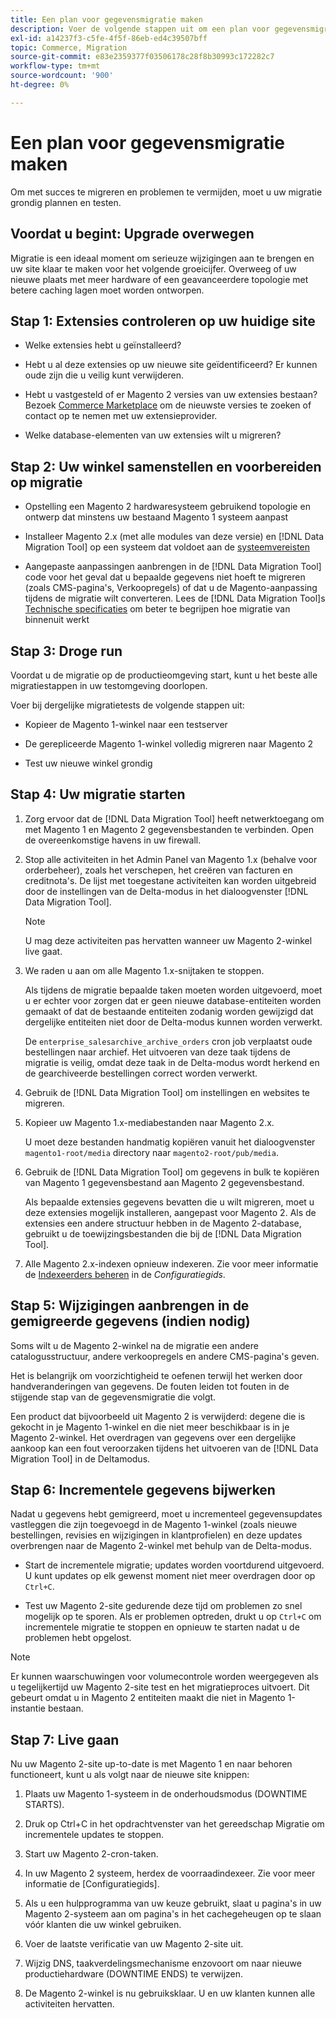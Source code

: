 ```yaml
---
title: Een plan voor gegevensmigratie maken
description: Voer de volgende stappen uit om een plan voor gegevensmigratie te maken om een geslaagde upgrade van Magento 1 naar Magento 2 te garanderen.
exl-id: a14237f3-c5fe-4f5f-86eb-ed4c39507bff
topic: Commerce, Migration
source-git-commit: e83e2359377f03506178c28f8b30993c172282c7
workflow-type: tm+mt
source-wordcount: '900'
ht-degree: 0%

---
```


# Een plan voor gegevensmigratie maken

Om met succes te migreren en problemen te vermijden, moet u uw migratie grondig plannen en testen.

## Voordat u begint: Upgrade overwegen

Migratie is een ideaal moment om serieuze wijzigingen aan te brengen en uw site klaar te maken voor het volgende groeicijfer. Overweeg of uw nieuwe plaats met meer hardware of een geavanceerdere topologie met betere caching lagen moet worden ontworpen.

## Stap 1: Extensies controleren op uw huidige site

* Welke extensies hebt u geïnstalleerd?

* Hebt u al deze extensies op uw nieuwe site geïdentificeerd? Er kunnen oude zijn die u veilig kunt verwijderen.

* Hebt u vastgesteld of er Magento 2 versies van uw extensies bestaan? Bezoek [Commerce Marketplace] om de nieuwste versies te zoeken of contact op te nemen met uw extensieprovider.

* Welke database-elementen van uw extensies wilt u migreren?

## Stap 2: Uw winkel samenstellen en voorbereiden op migratie

* Opstelling een Magento 2 hardwaresysteem gebruikend topologie en ontwerp dat minstens uw bestaand Magento 1 systeem aanpast

* Installeer Magento 2.x (met alle modules van deze versie) en [!DNL Data Migration Tool] op een systeem dat voldoet aan de [systeemvereisten](../../installation/system-requirements.md)

* Aangepaste aanpassingen aanbrengen in de [!DNL Data Migration Tool] code voor het geval dat u bepaalde gegevens niet hoeft te migreren (zoals CMS-pagina&#39;s, Verkoopregels) of dat u de Magento-aanpassing tijdens de migratie wilt converteren. Lees de [!DNL Data Migration Tool]s [Technische specificaties](technical-specification.md) om beter te begrijpen hoe migratie van binnenuit werkt

## Stap 3: Droge run

Voordat u de migratie op de productieomgeving start, kunt u het beste alle migratiestappen in uw testomgeving doorlopen.

Voer bij dergelijke migratietests de volgende stappen uit:

* Kopieer de Magento 1-winkel naar een testserver

* De gerepliceerde Magento 1-winkel volledig migreren naar Magento 2

* Test uw nieuwe winkel grondig

## Stap 4: Uw migratie starten

1. Zorg ervoor dat de [!DNL Data Migration Tool] heeft netwerktoegang om met Magento 1 en Magento 2 gegevensbestanden te verbinden. Open de overeenkomstige havens in uw firewall.

1. Stop alle activiteiten in het Admin Panel van Magento 1.x (behalve voor orderbeheer), zoals het verschepen, het creëren van facturen en creditnota&#39;s. De lijst met toegestane activiteiten kan worden uitgebreid door de instellingen van de Delta-modus in het dialoogvenster [!DNL Data Migration Tool].

   >[!NOTE]
   >
   >U mag deze activiteiten pas hervatten wanneer uw Magento 2-winkel live gaat.

1. We raden u aan om alle Magento 1.x-snijtaken te stoppen.

   Als tijdens de migratie bepaalde taken moeten worden uitgevoerd, moet u er echter voor zorgen dat er geen nieuwe database-entiteiten worden gemaakt of dat de bestaande entiteiten zodanig worden gewijzigd dat dergelijke entiteiten niet door de Delta-modus kunnen worden verwerkt.

   De `enterprise_salesarchive_archive_orders` cron job verplaatst oude bestellingen naar archief. Het uitvoeren van deze taak tijdens de migratie is veilig, omdat deze taak in de Delta-modus wordt herkend en de gearchiveerde bestellingen correct worden verwerkt.

1. Gebruik de [!DNL Data Migration Tool] om instellingen en websites te migreren.

1. Kopieer uw Magento 1.x-mediabestanden naar Magento 2.x.

   U moet deze bestanden handmatig kopiëren vanuit het dialoogvenster `magento1-root/media` directory naar `magento2-root/pub/media`.

1. Gebruik de [!DNL Data Migration Tool] om gegevens in bulk te kopiëren van Magento 1 gegevensbestand aan Magento 2 gegevensbestand.

   Als bepaalde extensies gegevens bevatten die u wilt migreren, moet u deze extensies mogelijk installeren, aangepast voor Magento 2. Als de extensies een andere structuur hebben in de Magento 2-database, gebruikt u de toewijzingsbestanden die bij de [!DNL Data Migration Tool].

1. Alle Magento 2.x-indexen opnieuw indexeren. Zie voor meer informatie de [Indexeerders beheren](../../configuration/cli/manage-indexers.md) in de _Configuratiegids_.

## Stap 5: Wijzigingen aanbrengen in de gemigreerde gegevens (indien nodig)

Soms wilt u de Magento 2-winkel na de migratie een andere catalogusstructuur, andere verkoopregels en andere CMS-pagina&#39;s geven.

Het is belangrijk om voorzichtigheid te oefenen terwijl het werken door handveranderingen van gegevens. De fouten leiden tot fouten in de stijgende stap van de gegevensmigratie die volgt.

Een product dat bijvoorbeeld uit Magento 2 is verwijderd: degene die is gekocht in je Magento 1-winkel en die niet meer beschikbaar is in je Magento 2-winkel. Het overdragen van gegevens over een dergelijke aankoop kan een fout veroorzaken tijdens het uitvoeren van de [!DNL Data Migration Tool] in de Deltamodus.

## Stap 6: Incrementele gegevens bijwerken

Nadat u gegevens hebt gemigreerd, moet u incrementeel gegevensupdates vastleggen die zijn toegevoegd in de Magento 1-winkel (zoals nieuwe bestellingen, revisies en wijzigingen in klantprofielen) en deze updates overbrengen naar de Magento 2-winkel met behulp van de Delta-modus.

* Start de incrementele migratie; updates worden voortdurend uitgevoerd. U kunt updates op elk gewenst moment niet meer overdragen door op `Ctrl+C`.

* Test uw Magento 2-site gedurende deze tijd om problemen zo snel mogelijk op te sporen. Als er problemen optreden, drukt u op `Ctrl+C` om incrementele migratie te stoppen en opnieuw te starten nadat u de problemen hebt opgelost.

>[!NOTE]
>
>Er kunnen waarschuwingen voor volumecontrole worden weergegeven als u tegelijkertijd uw Magento 2-site test en het migratieproces uitvoert. Dit gebeurt omdat u in Magento 2 entiteiten maakt die niet in Magento 1-instantie bestaan.

## Stap 7: Live gaan

Nu uw Magento 2-site up-to-date is met Magento 1 en naar behoren functioneert, kunt u als volgt naar de nieuwe site knippen:

1. Plaats uw Magento 1-systeem in de onderhoudsmodus (DOWNTIME STARTS).

1. Druk op Ctrl+C in het opdrachtvenster van het gereedschap Migratie om incrementele updates te stoppen.

1. Start uw Magento 2-cron-taken.

1. In uw Magento 2 systeem, herdex de voorraadindexeer. Zie voor meer informatie de [Configuratiegids].

1. Als u een hulpprogramma van uw keuze gebruikt, slaat u pagina&#39;s in uw Magento 2-systeem aan om pagina&#39;s in het cachegeheugen op te slaan vóór klanten die uw winkel gebruiken.

1. Voer de laatste verificatie van uw Magento 2-site uit.

1. Wijzig DNS, taakverdelingsmechanisme enzovoort om naar nieuwe productiehardware (DOWNTIME ENDS) te verwijzen.

1. De Magento 2-winkel is nu gebruiksklaar. U en uw klanten kunnen alle activiteiten hervatten.

<!-- LINK ADDRESSES -->

[Commerce Marketplace]: https://marketplace.magento.com
